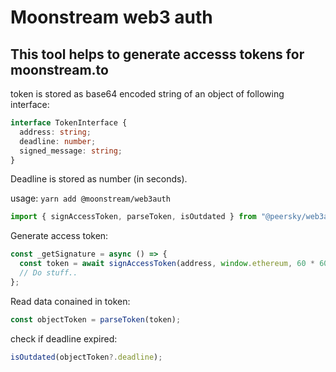 # Moonstream web3 auth

## This tool helps to generate accesss tokens for moonstream.to

token is stored as base64 encoded string of an object of following interface:

```ts
interface TokenInterface {
  address: string;
  deadline: number;
  signed_message: string;
}
```

Deadline is stored as number (in seconds).

usage:
`yarn add @moonstream/web3auth`

```js
import { signAccessToken, parseToken, isOutdated } from "@peersky/web3auth";
```

Generate access token:

```js
const _getSignature = async () => {
  const token = await signAccessToken(address, window.ethereum, 60 * 60 * 24);
  // Do stuff..
};
```

Read data conained in token:

```js
const objectToken = parseToken(token);
```

check if deadline expired:

```js
isOutdated(objectToken?.deadline);
```
